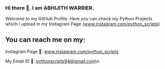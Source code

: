 ### Hi there 👋. I am ABHIJITH WARRIER.

Welcome to my GitHub Profile. Here you can check my Python Projects which I upload in my Instagram Page (www.instagram.com/python_scripts)

## You can reach me on my:
Instagram Page 🔗: www.instagram.com/python_scripts

My Email ID 📧: pythonscripts94@gmail.com\n



<!--
**abhijithwarrier/abhijithwarrier** is a ✨ _special_ ✨ repository because its `README.md` (this file) appears on your GitHub profile.

Here are some ideas to get you started:

- 🔭 I’m currently working on ...
- 🌱 I’m currently learning ...
- 👯 I’m looking to collaborate on ...
- 🤔 I’m looking for help with ...
- 💬 Ask me about ...
- 📫 How to reach me: ...
- 😄 Pronouns: ...
- ⚡ Fun fact: ...
-->
